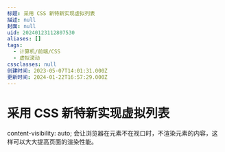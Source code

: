 ```yaml
---
标题: 采用 CSS 新特新实现虚拟列表
描述: null
封面: null
uid: 20240123112807530
aliases: []
tags:
  - 计算机/前端/CSS
  - 虚拟滚动
cssclasses: null
创建时间: 2023-05-07T14:01:31.000Z
更新时间: 2024-01-22T16:57:29.000Z
---
```


# 采用 CSS 新特新实现虚拟列表

content-visibility: auto; 会让浏览器在元素不在视口时，不渲染元素的内容，这样可以大大提高页面的渲染性能。
